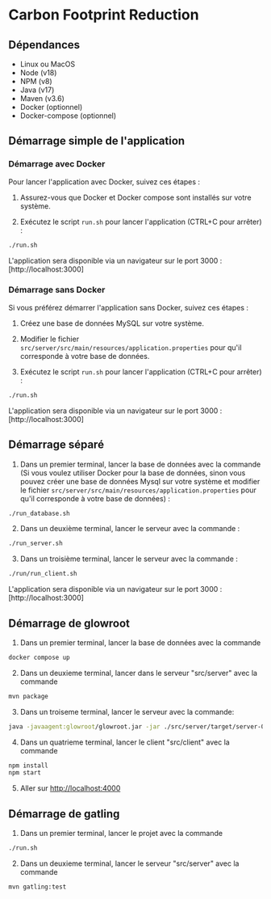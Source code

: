 # Carbon Footprint Reduction

## Dépendances

- Linux ou MacOS
- Node (v18)
- NPM (v8)
- Java (v17)
- Maven (v3.6)
- Docker (optionnel)
- Docker-compose (optionnel)

## Démarrage simple de l'application

### Démarrage avec Docker

Pour lancer l'application avec Docker, suivez ces étapes :

1. Assurez-vous que Docker et Docker compose sont installés sur votre système.

2. Exécutez le script `run.sh` pour lancer l'application (CTRL+C pour arrêter) :

```bash 
./run.sh
```

L'application sera disponible via un navigateur sur le port 3000 : [http://localhost:3000]


### Démarrage sans Docker

Si vous préférez démarrer l'application sans Docker, suivez ces étapes :

1. Créez une base de données MySQL sur votre système.

2. Modifier le fichier `src/server/src/main/resources/application.properties` pour qu'il corresponde à votre base de données.

3. Exécutez le script `run.sh` pour lancer l'application (CTRL+C pour arrêter) :

```bash 
./run.sh
```

L'application sera disponible via un navigateur sur le port 3000 : [http://localhost:3000]


## Démarrage séparé

1. Dans un premier terminal, lancer la base de données avec la commande (Si vous voulez utiliser Docker pour la base de données, sinon vous pouvez créer une base de données Mysql sur votre système et modifier le fichier `src/server/src/main/resources/application.properties` pour qu'il corresponde à votre base de données) : 

```bash 
./run_database.sh
```
2. Dans un deuxième terminal, lancer le serveur avec la commande : 

```bash 
./run_server.sh
```

3. Dans un troisième terminal, lancer le serveur avec la commande : 

```bash
./run/run_client.sh
```

L'application sera disponible via un navigateur sur le port 3000 : [http://localhost:3000]


## Démarrage de glowroot

1. Dans un premier terminal, lancer la base de données avec la commande

```bash
docker compose up
```

2. Dans un deuxieme terminal, lancer dans le serveur "src/server" avec la commande

```bash
mvn package
```

3. Dans un troiseme terminal, lancer le serveur avec la commande:

```bash
java -javaagent:glowroot/glowroot.jar -jar ./src/server/target/server-0.0.1-SNAPSHOT.jar 
```

4. Dans un quatrieme terminal, lancer le client "src/client" avec la commande

```bash
npm install
npm start
```

5. Aller sur [http://localhost:4000](http://localhost:4000)


## Démarrage de gatling

1. Dans un premier terminal, lancer le projet avec la commande

```bash
./run.sh
```
2. Dans un deuxieme terminal, lancer le serveur "src/server" avec la commande

```bash
mvn gatling:test
```

